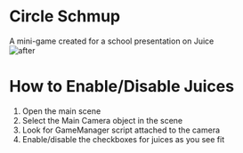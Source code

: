 # Circle Schmup  
A mini-game created for a school presentation on Juice  
![after](https://user-images.githubusercontent.com/9067940/31593523-cced532c-b261-11e7-857d-d48e6d3d75cb.gif)  



# How to Enable/Disable Juices
1) Open the main scene  
2) Select the Main Camera object in the scene  
3) Look for GameManager script attached to the camera  
4) Enable/disable the checkboxes for juices as you see fit  
